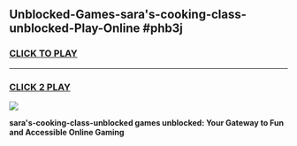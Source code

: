 
## Unblocked-Games-sara's-cooking-class-unblocked-Play-Online #phb3j
<h3>
<a href="https://news.freeplayer.one?title=sara's-cooking-class-unblocked&ref=3">CLICK TO PLAY</a></h3>
<hr>

<h3>
<a href="https://news.freeplayer.one?title=sara's-cooking-class-unblocked&ref=3">CLICK 2 PLAY</a>
  
</h3>

<a href="https://news.freeplayer.one?title=sara's-cooking-class-unblocked&ref=3"><img src="https://clearcache.store/games.png"></a>


**sara's-cooking-class-unblocked games unblocked: Your Gateway to Fun and Accessible Online Gaming**
